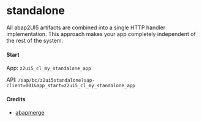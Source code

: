 # standalone
All abap2UI5 artifacts are combined into a single HTTP handler implementation. This approach makes your app completely independent of the rest of the system.

#### Start

App: `z2ui5_cl_my_standalone_app`

API: `/sap/bc/z2ui5standalone?sap-client=001&app_start=z2ui5_cl_my_standalone_app`


#### Credits
* [abapmerge](https://github.com/larshp/abapmerge)
